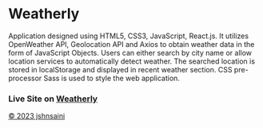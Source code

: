 <h1>Weatherly</h1>

<p>Application designed using HTML5, CSS3, JavaScript, React.js. It utilizes OpenWeather API, Geolocation API and Axios to obtain weather data in the form of JavaScript Objects. Users can either search by city name or allow location services to automatically detect weather. The searched location is stored in localStorage and displayed in recent weather section. CSS pre-processor Sass is used to style the web application.</p>

<h3>Live Site on <a target="_blank" href="https://weatherly-w5qe.onrender.com/">Weatherly</h3>

<span>&copy; 2023 jshnsaini</span>